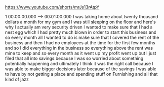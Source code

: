 https://www.youtube.com/shorts/mrJs13rAtpY

1 00:00:00.000 --\> 00:01:00.000 I was taking home about twenty thousand
dollars a month for my gym and I was still sleeping on the floor and
here's why I actually am very security driven I wanted to make sure that
I had a nest egg which I had pretty much blown in order to start this
business and so every month all I wanted to do is make sure that I
covered the rent of the business and then I had no employees at the time
for the first few months and so I did everything in the business so
everything above the rent was mine to keep and so every month as it went
up my profit went up but I just filed that all into savings because I
was so worried about something potentially happening and ultimately I
think it was the right call because I was able to make bigger decisions
later because of the savings I was able to have by not getting a place
and spending stuff on Furnishing and all that kind of jazz
